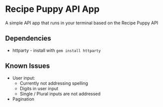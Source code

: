 # Recipe Puppy API App
A simple API app that runs in your terminal based on the Recipe Puppy API

## Dependencies
* httparty - install with ```gem install httparty```

## Known Issues
* User input:
    + Currently not addressing spelling
    + Digits in user input
    + Single / Plural inputs are not addressed
* Pagination